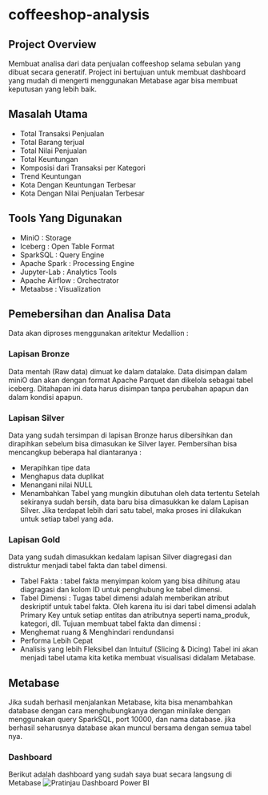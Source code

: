 # coffeeshop-analysis
## Project Overview
Membuat analisa dari data penjualan coffeeshop selama sebulan yang dibuat secara generatif. Project ini bertujuan untuk membuat dashboard yang mudah di mengerti menggunakan Metabase agar bisa membuat keputusan yang lebih baik. 
## Masalah Utama
* Total Transaksi Penjualan
* Total Barang terjual
* Total Nilai Penjualan
* Total Keuntungan
* Komposisi dari Transaksi per Kategori
* Trend Keuntungan
* Kota Dengan Keuntungan Terbesar
* Kota Dengan Nilai Penjualan Terbesar
## Tools Yang Digunakan
* MiniO : Storage
* Iceberg : Open Table Format
* SparkSQL : Query Engine
* Apache Spark : Processing Engine
* Jupyter-Lab : Analytics Tools
* Apache Airflow : Orchectrator
* Metaabse : Visualization
## Pemebersihan dan Analisa Data
Data akan diproses menggunakan aritektur Medallion :
### Lapisan Bronze
Data mentah (Raw data) dimuat ke dalam datalake. Data disimpan dalam miniO dan akan dengan format Apache Parquet dan dikelola sebagai tabel iceberg. Ditahapan ini data harus disimpan tanpa perubahan apapun dan dalam kondisi apapun.
### Lapisan Silver
Data yang sudah tersimpan di lapisan Bronze harus dibersihkan dan dirapihkan sebelum bisa dimasukan ke Silver layer. Pembersihan bisa mencangkup beberapa hal diantaranya :
* Merapihkan tipe data
* Menghapus data duplikat
* Menangani nilai NULL
* Menambahkan Tabel yang mungkin dibutuhan oleh data tertentu
Setelah sekiranya sudah bersih, data baru bisa dimasukkan ke dalam Lapisan Silver. Jika terdapat lebih dari satu tabel, maka proses ini dilakukan untuk setiap tabel yang ada.
### Lapisan Gold
Data yang sudah dimasukkan kedalam lapisan Silver diagregasi dan distruktur menjadi tabel fakta dan tabel dimensi.
* Tabel Fakta : tabel fakta menyimpan kolom yang bisa dihitung atau diagragasi dan kolom ID untuk penghubung ke tabel dimensi.
* Tabel Dimensi : Tugas tabel dimensi adalah memberikan atribut deskriptif untuk tabel fakta. Oleh karena itu isi dari tabel dimensi adalah Primary Key untuk setiap entitas dan atributnya seperti nama_produk, kategori, dll.
Tujuan membuat tabel fakta dan dimensi :
* Menghemat ruang & Menghindari rendundansi
* Performa Lebih Cepat
* Analisis yang lebih Fleksibel dan Intuituf (Slicing & Dicing)
Tabel ini akan menjadi tabel utama kita ketika membuat visualisasi didalam Metabase.
## Metabase
Jika sudah berhasil menjalankan Metabase, kita bisa menambahkan database dengan cara menghubungkanya dengan minilake dengan menggunakan query SparkSQL, port 10000, dan nama database. jika berhasil seharusnya database akan muncul bersama dengan semua tabel nya.
### Dashboard
Berikut adalah dashboard yang sudah saya buat secara langsung di Metabase
![Pratinjau Dashboard Power BI](assets/dashboard-preview.png)

